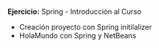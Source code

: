 **Ejercicio:** Spring - Introducción al Curso
- Creación proyecto con Spring initilalizer
- HolaMundo con Spring y NetBeans
